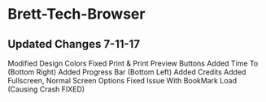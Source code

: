 # Brett-Tech-Browser

Updated Changes 7-11-17
-------------------------
Modified Design Colors
Fixed Print & Print Preview Buttons
Added Time To (Bottom Right)
Added Progress Bar (Bottom Left)
Added Credits
Added Fullscreen, Normal Screen Options
Fixed Issue With BookMark Load (Causing Crash FIXED)
